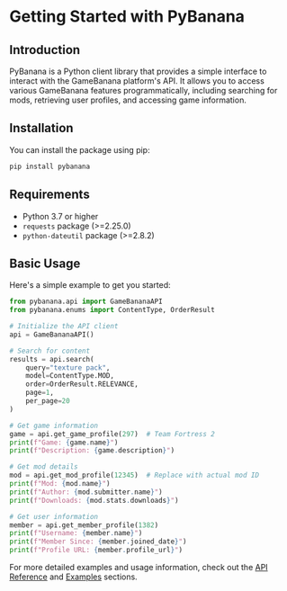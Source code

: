 # Getting Started with PyBanana

## Introduction

PyBanana is a Python client library that provides a simple interface to interact with the GameBanana platform's API. It allows you to access various GameBanana features programmatically, including searching for mods, retrieving user profiles, and accessing game information.

## Installation

You can install the package using pip:

```bash
pip install pybanana
```

## Requirements

- Python 3.7 or higher
- `requests` package (>=2.25.0)
- `python-dateutil` package (>=2.8.2)

## Basic Usage

Here's a simple example to get you started:

```python
from pybanana.api import GameBananaAPI
from pybanana.enums import ContentType, OrderResult

# Initialize the API client
api = GameBananaAPI()

# Search for content
results = api.search(
    query="texture pack",
    model=ContentType.MOD,
    order=OrderResult.RELEVANCE,
    page=1,
    per_page=20
)

# Get game information
game = api.get_game_profile(297)  # Team Fortress 2
print(f"Game: {game.name}")
print(f"Description: {game.description}")

# Get mod details
mod = api.get_mod_profile(12345)  # Replace with actual mod ID
print(f"Mod: {mod.name}")
print(f"Author: {mod.submitter.name}")
print(f"Downloads: {mod.stats.downloads}")

# Get user information
member = api.get_member_profile(1382)
print(f"Username: {member.name}")
print(f"Member Since: {member.joined_date}")
print(f"Profile URL: {member.profile_url}")
```

For more detailed examples and usage information, check out the [API Reference](api_reference.md) and [Examples](examples.md) sections.